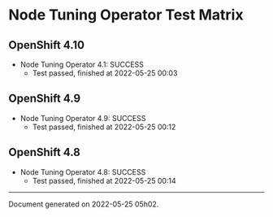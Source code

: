 
Node Tuning Operator Test Matrix
================================

OpenShift 4.10
--------------



* Node Tuning Operator 4.1: SUCCESS
  - Test passed, finished at 2022-05-25 00:03






OpenShift 4.9
-------------



* Node Tuning Operator 4.9: SUCCESS
  - Test passed, finished at 2022-05-25 00:12






OpenShift 4.8
-------------



* Node Tuning Operator 4.8: SUCCESS
  - Test passed, finished at 2022-05-25 00:14






---
Document generated on 2022-05-25 05h02.
